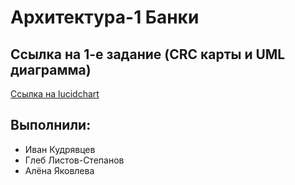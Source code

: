 # Архитектура-1 Банки

## Ссылка на 1-е задание (CRC карты и UML диаграмма)

[Ссылка на lucidchart](https://lucid.app/lucidchart/519fcb23-5873-4d7c-a831-266bbe464072/edit?invitationId=inv_d24673b8-d3cf-4912-8a41-dad0adf7a962)


## Выполнили:
- Иван Кудрявцев
- Глеб Листов-Степанов
- Алёна Яковлева
